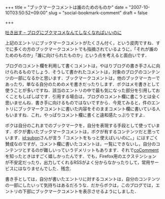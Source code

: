 +++
title = "ブックマークコメントは誰のためのものか"
date = "2007-10-10T03:50:52+09:00"
slug = "social-bookmark-comment"
draft = false

+++

<p><a href="http://d.hatena.ne.jp/subon/20071008/1191860371" target="_blank">吐き出す &#8211; ブログにブクマコメなんてしなくなればいいのに</a></p>
<p>上記のエントリにブックマークコメントがたくさん付く，という皮肉ですね．すでに多くの方のブックマークコメントでも指摘されているように，「それが誰のためのものか」「誰に向けられたものか」という点を考えると面白いです．</p>
<p>ブログのコメント欄を利用して書くコメントは，やはりブログの書き手さんに向けられるものでしょう．そうして書かれたコメントは，対象のブログのコンテンツの一部になるかと思います．ブックマークコメントは，他のブックマーカーであったり，単なる自分のためのメモ書きだったりします．ボクはメモ書きとして使うことが多いですね．該当のエントリの中で最も気になった部分を引用しておくこともしばしばです．引用する場合は，ブログのコメント欄に書こうとは全く思いませんね．書き手に向けるものではないですから．今見てみると，件のエントリにブックマークコメントに書いた内容をそのままコメント欄に書いている人もいますね．これ，やっぱりコメント欄に書くと違和感たっぷりですよ．</p>
<p>ボクは自分のこれまでのブックマークを，自分を表現する手段として使っています．ボクが書いたブックマークコメントは，ボクが有するコンテンツだと思っています．<a href="http://d.hatena.ne.jp/subon/" target="_blank">id:subon</a>さんが言う「コメントをもっと使えばいいのに。」にはすごく賛成なのですが，コメント欄に書いたコメントは，一覧にできないし，自分のコンテンツとするのが難しいっていうデメリットもあります．それで<a href="http://jp.cocomment.com/" target="_blank">coComment</a>を知ったときはすごく嬉しかったんです．でも，Firefox用のエクステンションが不安定だったり，出力してくれるRSSがよく分からなかったりして，常用サービスにはなりませんでした．残念．</p>
<p>書き手としては，自分が書いたエントリに対するコメントは，自分のコンテンツの一部にしたいって気持ちはあるだろうな．だからボクは，このブログでは，エントリの下部にブックマークコメントを表示させるようにしました．</p>
